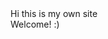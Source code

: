 <html>
<head>
<title> My own site </title>
</head>
<body>
Hi this is my own site
<br>
Welcome! :)
</body>
</html>
